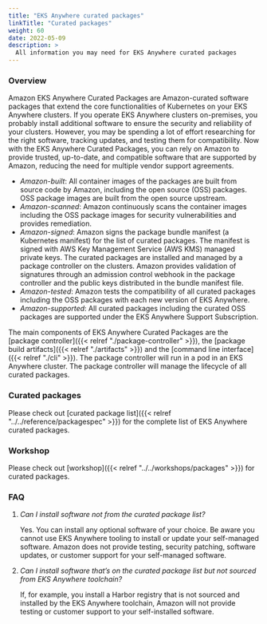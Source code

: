 ```yaml
---
title: "EKS Anywhere curated packages"
linkTitle: "Curated packages"
weight: 60
date: 2022-05-09
description: >
  All information you may need for EKS Anywhere curated packages
---
```


### Overview
Amazon EKS Anywhere Curated Packages are Amazon-curated software packages that extend the core functionalities of Kubernetes on your EKS Anywhere clusters. If you operate EKS Anywhere clusters on-premises, you probably install additional software to ensure the security and reliability of your clusters. However, you may be spending a lot of effort researching for the right software, tracking updates, and testing them for compatibility. Now with the EKS Anywhere Curated Packages, you can rely on Amazon to provide trusted, up-to-date, and compatible software that are supported by Amazon, reducing the need for multiple vendor support agreements. 

* *Amazon-built*: All container images of the packages are built from source code by Amazon, including the open source (OSS) packages. OSS package images are built from the open source upstream.
* *Amazon-scanned*: Amazon continuously scans the container images including the OSS package images for security vulnerabilities and provides remediation. 
* *Amazon-signed*: Amazon signs the package bundle manifest (a Kubernetes manifest) for the list of curated packages. The manifest is signed with AWS Key Management Service (AWS KMS) managed private keys. The curated packages are installed and managed by a package controller on the clusters. Amazon provides validation of signatures through an admission control webhook in the package controller and the public keys distributed in the bundle manifest file. 
* *Amazon-tested*: Amazon tests the compatibility of all curated packages including the OSS packages with each new version of EKS Anywhere.
* *Amazon-supported*: All curated packages including the curated OSS packages are supported under the EKS Anywhere Support Subscription. 

The main components of EKS Anywhere Curated Packages are the [package controller]({{< relref "./package-controller" >}}), the [package build artifacts]({{< relref "./artifacts" >}}) and the [command line interface]({{< relref "./cli" >}}). The package controller will run in a pod in an EKS Anywhere cluster. The package controller will manage the lifecycle of all curated packages.

### Curated packages
Please check out [curated package list]({{< relref "../../reference/packagespec" >}}) for the complete list of EKS Anywhere curated packages.

### Workshop
Please check out [workshop]({{< relref "../../workshops/packages" >}}) for curated packages.


### FAQ
1. *Can I install software not from the curated package list?*

    Yes. You can install any optional software of your choice. Be aware you cannot use EKS Anywhere tooling to install or update your self-managed software. Amazon does not provide testing, security patching, software updates, or customer support for your self-managed software.


2. *Can I install software that’s on the curated package list but not sourced from EKS Anywhere toolchain?*

    If, for example, you install a Harbor registry that is not sourced and installed by the EKS Anywhere toolchain, Amazon will not provide testing or customer support to your self-installed software.
